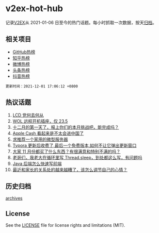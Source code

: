 # v2ex-hot-hub

 记录[V2EX](https://www.v2ex.com/)从 2021-01-06 日至今的热门话题。每小时抓取一次数据，按天[归档](archives)。
 
 ## 相关项目

- [GitHub热榜](https://github.com/snaildev/github-hot-hub)
- [知乎热榜](https://github.com/snaildev/zhihu-hot-hub)
- [微博热榜](https://github.com/snaildev/weibo-hot-hub)
- [头条热榜](https://github.com/snaildev/toutiao-hot-hub)
- [抖音热榜](https://github.com/snaildev/douyin-hot-hub)


 `更新时间：2021-12-01 17:06:12 +0800`

## 热议话题

1. [LCD 党何去何从](https://www.v2ex.com/t/819189)
1. [WOL 远程开机插座，仅 23.5](https://www.v2ex.com/t/819091)
1. [十二月的第一天了，报上你们的本月挑战吧，能完成吗？](https://www.v2ex.com/t/819220)
1. [Apple Cash 看起来是不太会进中国了](https://www.v2ex.com/t/819141)
1. [求推荐一个家用的微型服务器](https://www.v2ex.com/t/819222)
1. [Typora 更新后收费了,最后一个免费版本,如何不让它弹出更新窗口](https://www.v2ex.com/t/819135)
1. [大家 11 月份都买了什么东西？有很满意和特别不满的吗？](https://www.v2ex.com/t/819223)
1. [老哥们，我老大在循环里写 Thread.sleep，到处都这么写，有问题吗](https://www.v2ex.com/t/819192)
1. [Java 后端怎么快速写前端](https://www.v2ex.com/t/819081)
1. [最近和家长的关系处的越来越糟了，该怎么调节自己的心情？](https://www.v2ex.com/t/819146)

## 历史归档

[archives](archives)

## License

See the [LICENSE](LICENSE) file for license rights and limitations (MIT).
